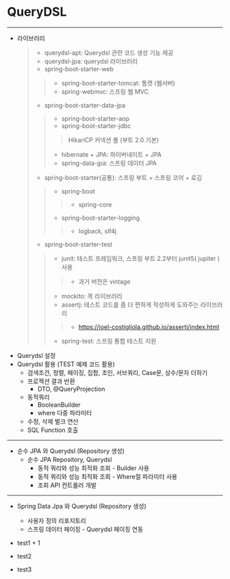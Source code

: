# QueryDSL
- - -
- 라이브러리
  > - querydsl-apt: Querydsl 관련 코드 생성 기능 제공
  > - querydsl-jpa: querydsl 라이브러리
  > - spring-boot-starter-web
  > >  - spring-boot-starter-tomcat: 톰캣 (웹서버)
  > >  - spring-webmvc: 스프링 웹 MVC
  >
  > - spring-boot-starter-data-jpa
  > >  - spring-boot-starter-aop
  > >  - spring-boot-starter-jdbc
  > > > HikariCP 커넥션 풀 (부트 2.0 기본)
  > >
  > > - hibernate + JPA: 하이버네이트 + JPA
  > > - spring-data-jpa: 스프링 데이터 JPA
  >
  > - spring-boot-starter(공통): 스프링 부트 + 스프링 코어 + 로깅
  > > - spring-boot
  > > > - spring-core
  > >
  > > - spring-boot-starter-logging
  > > > - logback, slf4j
  >
  > - spring-boot-starter-test
  > > - junit: 테스트 프레임워크, 스프링 부트 2.2부터 junit5( jupiter ) 사용
  > > > - 과거 버전은 vintage
  > >
  > > - mockito: 목 라이브러리
  > > - assertj: 테스트 코드를 좀 더 편하게 작성하게 도와주는 라이브러리
  > > > - https://joel-costigliola.github.io/assertj/index.html
  > >
  > > - spring-test: 스프링 통합 테스트 지원
- Querydsl 설정
- Querydsl 활용 (TEST 예제 코드 활용)
  * 검색조건, 정렬, 페이징, 집합, 조인, 서브쿼리, Case문, 상수/문자 더하기
  * 프로젝션 결과 반환
    * DTO, @QueryProjection
  * 동적쿼리
    * BooleanBuilder
    * where 다중 파라미터
  * 수정, 삭제 벌크 연산
  * SQL Function 호출    
- - -
- 순수 JPA 와 Querydsl (Repository 생성)
  * 순수 JPA Repository, Querydsl
    * 동적 쿼리와 성능 최적화 조회 - Builder 사용
    * 동적 쿼리와 성능 최적화 조회 - Where절 파라미터 사용
    * 조회 API 컨트롤러 개발   
- - -
- Spring Data Jpa 와 Querydsl (Repository 생성)
  * 사용자 정의 리포지토리
  * 스프링 데이터 페이징 - Querydsl 페이징 연동
  
- test1 + 1

- test2

- test3

  

